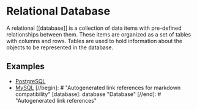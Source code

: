 # Relational Database

A relational [[database]] is a collection of data items with pre-defined relationships between them. These items are organized as a set of tables with columns and rows. Tables are used to hold information about the objects to be represented in the database.

## Examples

- [PostgreSQL](https://www.postgresql.org/)
- [MySQL](https://www.mysql.com/)
  [//begin]: # "Autogenerated link references for markdown compatibility"
  [database]: database "Database"
  [//end]: # "Autogenerated link references"
